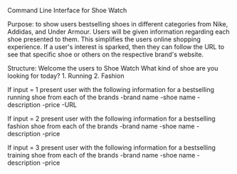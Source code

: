 Command Line Interface for Shoe Watch

Purpose: to show users bestselling shoes in different categories from Nike, Addidas, and Under Armour. Users will be given information regarding each shoe presented to them. This simplifies the users online shopping experience. If a user's interest is sparked, then they can follow the URL to see that specific shoe or others on the respective brand's website.

Structure:
  Welcome the users to Shoe Watch
    What kind of shoe are you looking for today?
      1. Running
      2. Fashion

  If input = 1
    present user with the following information for a bestselling running shoe from each of the brands
      -brand name
      -shoe name
      -description
      -price
      -URL

  If input = 2
    present user with the following information for a bestselling fashion shoe from each of the brands
      -brand name
      -shoe name
      -description
      -price

  If input = 3
    present user with the following information for a bestselling training shoe from each of the brands
      -brand name
      -shoe name
      -description
      -price

